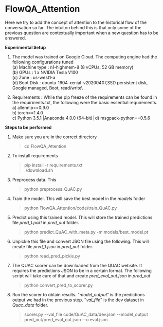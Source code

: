 # FlowQA_Attention 

Here we try to add the concept of attention to the historical flow of the conversation so far. The intuiton behind this is that only some of the previous question are contextually important when a new question has to be answered. 

**Experimental Setup**

1. The model was trained on Google Cloud. The computing engine had the following configurations tuned\
   (a) Machine type : n1-highmem-8 (8 vCPUs, 52 GB memory)\
   (b) GPUs : 1 x NVIDIA Tesla V100\
   (c) Zone : us-west1-a\
   (d) Boot Disk : ubuntu-1604-xenial-v20200407,SSD persistent disk, Google managed, Boot, read/write\
	
 2. Requirements : While the pip freeze of the requirements can be found in the requirments.txt, the following were the basic essential requirements.\
    a) allennlp==0.9.0\
    b) torch==1.4.0 \
    c) Python 3.5.1 |Anaconda 4.0.0 (64-bit)|
    d) msgpack-python==0.5.6


**Steps to be performed**

1) Make sure you are in the correct directory
	> cd FlowQA_Attention
	
2) To install requirements
	> pip install -r requirements.txt \
	>./download.sh 
	
3) Preprocess data. This 
	> python preprocess_QuAC.py

4) Train the model. This will save the best model in the *models* folder
	> python FlowQA_Attention/code/train_QuAC.py
    
5) Predict using this trained model. This will store the trained predictions file *pred_1.pckl* in *pred_out* folder. 
	> python predict_QuAC_with_meta.py -m models/best_model.pt

6) Unpickle this file and convert JSON file using the following. This will create file *pred_1.json* in *pred_out* folder.
	> python read_pred_pickle.py
	
7) The QUAC scorer can be downloaded from the QUAC website. It requires the predictions JSON to be in a certain format. The following script will take care of that and create *pred_eval_out.json* in *pred_out*
	> python convert_pred_to_scorer.py
	
8) Run the scorer to obtain results. "*model_output*" is the predictions output we had in the previous step. "*val_file*" is the dev dataset in *Quac_data* folder.  
	> scorer.py --val_file code/QuAC_data/dev.json --model_output pred_out/pred_eval_out.json --o eval.json
	
